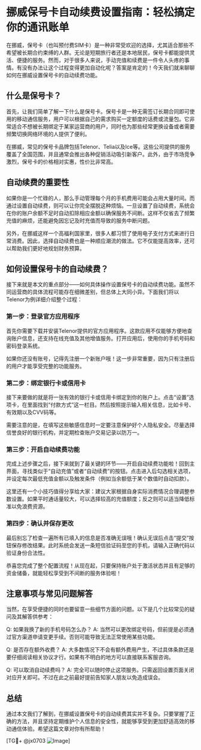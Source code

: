 # 挪威保号卡自动续费设置指南：轻松搞定你的通讯账单

在挪威，保号卡（也叫预付费SIM卡）是一种非常受欢迎的选择，尤其适合那些不希望被长期合约束缚的人群。无论是短期旅行者还是本地居民，保号卡都能提供灵活、便捷的服务。然而，对于很多人来说，手动充值和续费是一件令人头疼的事情。有没有办法让这个过程变得更加自动化呢？答案是肯定的！今天我们就来聊聊如何在挪威设置保号卡的自动续费功能。

## 什么是保号卡？

首先，让我们简单了解一下什么是保号卡。保号卡是一种无需签订长期合同即可使用的移动通信服务，用户可以根据自己的需求购买一定额度的话费或流量包。它非常适合不想被长期绑定于某家运营商的用户，同时也为那些经常更换设备或者需要频繁切换网络环境的人提供了便利。

在挪威，常见的保号卡品牌包括Telenor、Telia以及Ice等。这些公司提供的服务覆盖了全国范围，并且通常会推出各种促销活动吸引新客户。此外，由于市场竞争激烈，保号卡的价格相对实惠，性价比非常高。

## 自动续费的重要性

如果你是一个忙碌的人，那么手动管理每个月的手机费用可能会占用大量时间。而通过设置自动续费，则可以让你完全摆脱这种烦恼。一旦设置了自动续费，系统会在你的账户余额不足时自动扣除相应金额以确保服务不间断。这样不仅省去了频繁充值的麻烦，还能避免因忘记及时充值而导致的服务中断问题。

另外，在挪威这样一个高福利国家里，很多人都习惯了使用电子支付方式来进行日常消费。因此，选择自动续费也是一种顺应潮流的做法。它不仅能提高效率，还可以帮助我们更好地规划财务预算。

## 如何设置保号卡的自动续费？

接下来就是本文的重点部分——如何具体操作设置保号卡的自动续费功能。虽然不同运营商的具体流程可能存在细微差别，但总体上大同小异。下面我们将以Telenor为例详细介绍整个过程：

### 第一步：登录官方应用程序

首先你需要下载并安装Telenor提供的官方应用程序。这款应用不仅能够方便地查询账户信息，还支持在线充值及其他增值服务。打开应用后，使用你的手机号码和密码登录系统。

如果你还没有账号，记得先注册一个新账户哦！这一步非常重要，因为只有注册后的用户才能享受完整的功能服务。

### 第二步：绑定银行卡或信用卡

接下来要做的就是将一张有效的银行卡或信用卡绑定到你的账户上。点击“设置”选项卡，在里面找到“付款方式”这一栏目。然后按照提示输入相关信息，比如卡号、有效期以及CVV码等。

需要注意的是，在填写这些敏感信息时一定要注意保护好个人隐私安全。尽量选择信誉良好的银行机构，并定期检查账户交易记录以防万一。

### 第三步：开启自动续费功能

完成上述步骤之后，接下来就到了最关键的环节——开启自动续费功能啦！回到主界面，寻找类似于“自动充值”或者“自动续费”的按钮。点击进入后勾选相关选项，并设定每次最低充值金额以及触发条件（例如当余额低于某个数值时自动扣款）。

这里还有一个小技巧值得分享给大家：建议大家根据自身实际消费情况合理调整参数设置。如果平时通话量较大，可以选择较高的充值额度；反之则可以适当降低标准以免浪费资源。

### 第四步：确认并保存更改

最后别忘了检查一遍所有已填入的信息是否准确无误哦！确认无误后点击“提交”按钮保存修改结果。此时系统会发送一条短信验证码至您的手机，请输入正确代码以验证身份合法性。

恭喜您完成了整个配置流程！从现在起，只要保持账户处于激活状态并且有足够的资金储备，就能轻松享受到不间断的服务体验啦！

## 注意事项与常见问题解答

当然，在享受便捷的同时也要留意一些细节方面的问题。以下是几个比较常见的疑问及其解答供参考：

Q: 如果我换了新的手机号码怎么办？
A: 当然可以更改绑定号码，但前提是必须通过官方渠道申请变更手续。否则可能导致无法正常使用某些功能。

Q: 是否存在额外收费？
A: 大多数情况下不会有额外费用产生，不过具体条款还是要仔细阅读相关协议才行。如果有不明白的地方可以直接联系客服咨询。

Q: 可以取消自动续费吗？
A: 完全可以随时停止这项服务。只需返回设置页面关闭对应开关即可。不过在此之前最好提前告知家人朋友以免造成误会。

## 总结

通过本文我们了解到，在挪威设置保号卡的自动续费其实并不复杂。只要掌握了正确的方法，并且坚持定期维护个人信息的安全性，就能够享受到更加舒适高效的移动通信体验。希望这篇文章对你有所帮助！

[TG💪+ @jx0703 ![Image](https://github.com/user-attachments/assets/dbca1d08-cadb-493c-b0ec-ad6f7a83f270)]